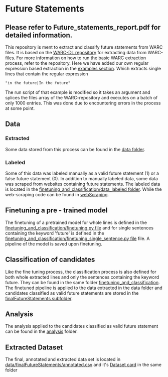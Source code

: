 # Future Statements



## Please refer to Future_statements_report.pdf for detailed information.




This repository is ment to extract and classify future statements from WARC files.
It is based on the  [WARC-DL repository](https://github.com/webis-de/WARC-DL/) for extracting data from WARC-files. 
For more information on how to run the basic WARC extraction process, refer to the repository. Here we have added
our own regular expression based extraction in the [examples section](examples/future_extraction). Which extracts 
single lines that contain the regular expression 
```regexp
"in the future|In the future"
```
The run script of that example is modified so it takes an argument and splices the files array of the WARC-repository 
and executes on a batch of only 1000 entries. This was done due to encountering errors in the process at some point.

## Data
### Extracted
Some data stored from this process can be found in the [data folder](data/future_extraction/out).

### Labeled
Some of this data was labeled manually as a valid future statement (1) or a false future statement (0). In addition to 
manually labeled data, some data was scraped from websites containing future statements. The labeled data is located in 
the [finetuning_and_classification/data_labeled folder](finetuning_and_classification/data_labeled). While the 
web-scraping code can be found in [webScraping](webScraping).

## Finetuning a pre - trained model
The finetuning of a pretrained model for whole lines is defined in the 
[finetuning_and_classification/finetuning.py file](finetuning_and_classification/finetuning.py) and for single sentences
containing the keyword 'future' is defined in the
[finetuning_and_classification/finetuning_single_sentence.py file](finetuning_and_classification/finetuning_single_sentence.py)
file. A pipeline of the model is saved upon finetuning.

## Classification of candidates
Like the fine tuning process, the classification process is also defined for both whole extracted lines and only the 
sentences containing the keyword future. They can be found in the same folder 
[finetuning_and_classification](finetuning_and_classification). The finetuned pipeline is applied to the data extracted
in the data folder and candidates classified as valid future statements are stored in the 
[finalFutureStatements subfolder](data/finalFutureStatements).


## Analysis
The analysis applied to the candidates classified as valid future statement can be found in the 
[analysis](analysis) folder.

## Extracted Dataset
The final, annotated and extracted data set is located in 
[data/finalFutureStatements/annotated.csv](data/finalFutureStatements/annotated.csv) and it's 
[Dataset card](data/finalFutureStatements/README.md) in the same folder